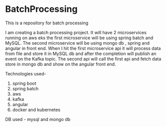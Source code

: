# BatchProcessing
This is a repository for batch processing

I am creating a batch processing project. It will have 2 microservices running on aws eks the first microservice will be using spring batch and MySQL. The second microservice will be using mongo db , spring and angular in front end. When I hit the first microservice api it will process data from file and store it in MySQL db and after the completion will publish an event on the Kafka topic. The second api will call the first api and fetch data store in mongo db and show on the angular front end.

Technologies used-
1. spring boot
2. spring batch
3. aws
4. kafka
5. angular
6. docker and kubernetes

DB used -
mysql and mongo db
